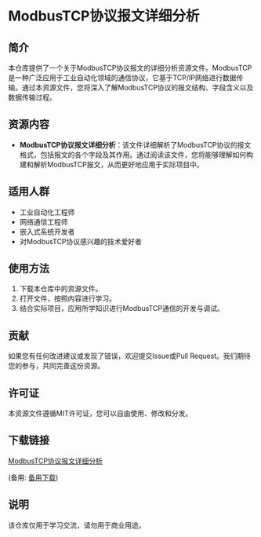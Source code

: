# ModbusTCP协议报文详细分析

## 简介
本仓库提供了一个关于ModbusTCP协议报文的详细分析资源文件。ModbusTCP是一种广泛应用于工业自动化领域的通信协议，它基于TCP/IP网络进行数据传输。通过本资源文件，您将深入了解ModbusTCP协议的报文结构、字段含义以及数据传输过程。

## 资源内容
- **ModbusTCP协议报文详细分析**：该文件详细解析了ModbusTCP协议的报文格式，包括报文的各个字段及其作用。通过阅读该文件，您将能够理解如何构建和解析ModbusTCP报文，从而更好地应用于实际项目中。

## 适用人群
- 工业自动化工程师
- 网络通信工程师
- 嵌入式系统开发者
- 对ModbusTCP协议感兴趣的技术爱好者

## 使用方法
1. 下载本仓库中的资源文件。
2. 打开文件，按照内容进行学习。
3. 结合实际项目，应用所学知识进行ModbusTCP通信的开发与调试。

## 贡献
如果您有任何改进建议或发现了错误，欢迎提交Issue或Pull Request。我们期待您的参与，共同完善这份资源。

## 许可证
本资源文件遵循MIT许可证，您可以自由使用、修改和分发。

## 下载链接
[ModbusTCP协议报文详细分析](https://pan.quark.cn/s/692a7aa1e2ca) 

(备用: [备用下载](https://pan.baidu.com/s/155dXHplWRO1BJzialomCxQ?pwd=1234))

## 说明

该仓库仅用于学习交流，请勿用于商业用途。
